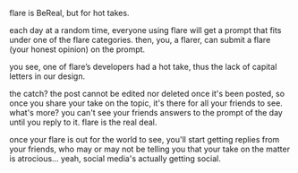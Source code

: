 flare is BeReal, but for hot takes.

each day at a random time, everyone using flare will get a prompt that fits under one of the flare categories. then, you, a flarer, can submit a flare (your honest opinion) on the prompt.

you see, one of flare’s developers had a hot take, thus the lack of capital letters in our design.

the catch? the post cannot be edited nor deleted once it's been posted, so once you share your take on the topic, it's there for all your friends to see. what's more? you can't see your friends answers to the prompt of the day until you reply to it. flare is the real deal.

once your flare is out for the world to see, you'll start getting replies from your friends, who may or may not be telling you that your take on the matter is atrocious... yeah, social media's actually getting social.
